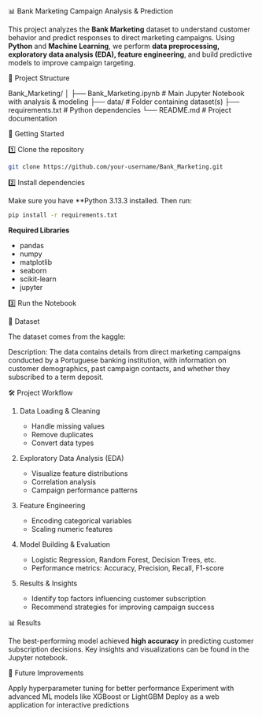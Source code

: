 
 📊 Bank Marketing Campaign Analysis & Prediction

This project analyzes the **Bank Marketing** dataset to understand customer behavior and predict responses to direct marketing campaigns. Using **Python** and **Machine Learning**, we perform **data preprocessing, exploratory data analysis (EDA), feature engineering**, and build predictive models to improve campaign targeting.


 📂 Project Structure


Bank_Marketing/
│
├── Bank_Marketing.ipynb       # Main Jupyter Notebook with analysis & modeling
├── data/                      # Folder containing dataset(s)
├── requirements.txt           # Python dependencies
└── README.md                  # Project documentation

 
 🚀 Getting Started

 1️⃣ Clone the repository

```bash
git clone https://github.com/your-username/Bank_Marketing.git
```

2️⃣ Install dependencies

Make sure you have **Python 3.13.3 installed. Then run:

```bash
pip install -r requirements.txt
```

**Required Libraries**

* pandas
* numpy
* matplotlib
* seaborn
* scikit-learn
* jupyter
  
3️⃣ Run the Notebook

📄 Dataset

The dataset comes from the kaggle:

Description:
The data contains details from direct marketing campaigns conducted by a Portuguese banking institution, with information on customer demographics, past campaign contacts, and whether they subscribed to a term deposit.



🛠 Project Workflow

1. Data Loading & Cleaning

   * Handle missing values
   * Remove duplicates
   * Convert data types

2. Exploratory Data Analysis (EDA)

   * Visualize feature distributions
   * Correlation analysis
   * Campaign performance patterns

3. Feature Engineering

   * Encoding categorical variables
   * Scaling numeric features

4. Model Building & Evaluation

   * Logistic Regression, Random Forest, Decision Trees, etc.
   * Performance metrics: Accuracy, Precision, Recall, F1-score

5. Results & Insights

   * Identify top factors influencing customer subscription
   * Recommend strategies for improving campaign success



📊 Results

The best-performing model achieved **high accuracy** in predicting customer subscription decisions.
Key insights and visualizations can be found in the Jupyter notebook.



📌 Future Improvements

 Apply hyperparameter tuning for better performance
 Experiment with advanced ML models like XGBoost or LightGBM
 Deploy as a web application for interactive predictions


